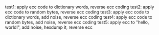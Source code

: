 test1: apply ecc code to dictionary words, reverse ecc coding
test2: apply ecc code to random bytes, reverse ecc coding
test3: apply ecc code to dictionary words, add noise, reverse ecc coding
test4: apply ecc code to random bytes, add noise, reverse ecc coding
test5: apply ecc to "hello, world!", add noise, hexdump it, reverse ecc 
